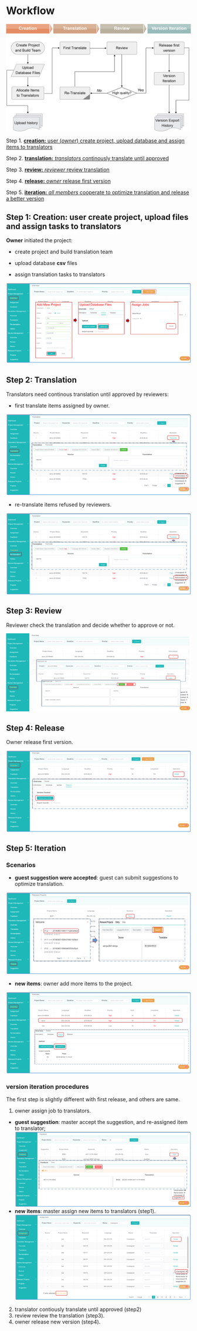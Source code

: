 # Workflow
 
![](/assets/Trantrace_workflow.jpg)

Step 1. [**creation:** user (_owner_) create project, upload database and assign items to translators](#create)

Step 2. [**translation:** _translators_ continously translate until approved](#translate)

Step 3. [**review:** _reviewer_ review translation](#review)

Step 4. [**release:** _owner_ release first version](#release)

Step 5. [**iteration:** _all members_ cooperate to optimize translation and release a better version](#iterative)
 

## Step 1: Creation: user create project, upload files and assign tasks to translators

<span id='create'></span>

**Owner** initiated the project:

- create project and build translation team

- upload database **csv** files

- assign translation tasks to translators

![](/assets/step1_creation.png)

## Step 2: Translation

<span id='translate'></span>

Translators need continous translation until approved by reviewers:

- first translate items assigned by owner.

![](/assets/translation_management.translation.png)

- re-translate items refused by reviewers.

![](/assets/translation_management.retranslation.png)


## Step 3: Review

<span id='review'></span>

Reviewer check the translation and decide whether to approve or not.

![](/assets/step3_review.png)

## Step 4: Release

<span id='release'></span>

Owner release first version.

![](/assets/step4_release.png)

## Step 5: Iteration

<span id='iteration'></span>

### Scenarios

- **guest suggestion were accepted**: guest can submit suggestions to optimize translation.

![](/assets/suggestion.png)

- **new items**: owner add more items to the project.

![](/assets/step5_upload.png)


### version iteration procedures

The first step is slightly different with first release, and others are same.

1. owner assign job to translators. 
  - **guest suggestion**: master accept the suggestion, and re-assigned item to translator;
![](/assets/project_management.feedback.png)
  - **new items**: master assign new items to translators (step1).
  ![](/assets/project_management.assignment.png)
2. translator contiously translate until approved (step2)
3. review review the translation (step3).
4. owner release new version (step4).











